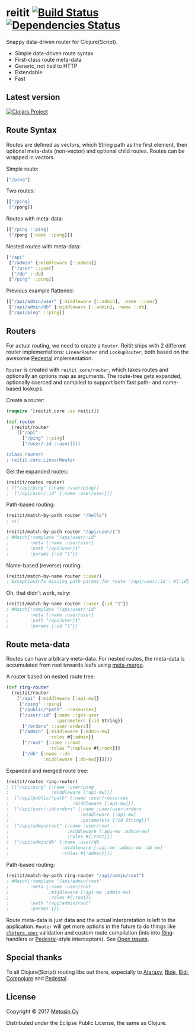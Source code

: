 # reitit [![Build Status](https://travis-ci.org/metosin/reitit.svg?branch=master)](https://travis-ci.org/metosin/reitit) [![Dependencies Status](https://jarkeeper.com/metosin/reitit/status.svg)](https://jarkeeper.com/metosin/reitit)

Snappy data-driven router for Clojure(Script).

* Simple data-driven route syntax
* First-class route meta-data
* Generic, not tied to HTTP
* Extendable
* Fast

## Latest version

[![Clojars Project](http://clojars.org/metosin/reitit/latest-version.svg)](http://clojars.org/metosin/reitit)

## Route Syntax

Routes are defined as vectors, which String path as the first element, then optional meta-data (non-vector) and optional child routes. Routes can be wrapped in vectors.

Simple route:

```clj
["/ping"]
```

Two routes:

```clj
[["/ping]
 ["/pong]]
```

Routes with meta-data:

```clj
[["/ping ::ping]
 ["/pong {:name ::pong}]]
```

Nested routes with meta-data:

```clj
["/api"
 ["/admin" {:middleware [::admin]}
  ["/user" ::user]
  ["/db" ::db]
 ["/ping" ::ping]]
```

Previous example flattened:

```clj
[["/api/admin/user" {:middleware [::admin], :name ::user}
 ["/api/admin/db" {:middleware [::admin], :name ::db}
 ["/api/ping" ::ping]]
```

## Routers

For actual routing, we need to create a `Router`. Reitit ships with 2 different router implementations: `LinearRouter` and `LookupRouter`, both based on the awesome [Pedestal](https://github.com/pedestal/pedestal/tree/master/route) implementation.

`Router` is created with `reitit.core/router`, which takes routes and optionally an options map as arguments. The route-tree gets expanded, optionally coerced and compiled to support both fast path- and name-based lookups.

Create a router:

```clj
(require '[reitit.core :as reitit])

(def router
  (reitit/router
    [["/api"
      ["/ping" ::ping]
      ["/user/:id ::user]]))

(class router)
; reitit.core.LinearRouter
```

Get the expanded routes:

```clj
(reitit/routes router)
; [["/api/ping" {:name :user/ping}]
;  ["/api/user/:id" {:name :user/user}]]
```

Path-based routing:

```clj
(reitit/match-by-path router "/hello")
; nil

(reitit/match-by-path router "/api/user/1")
; #Match{:template "/api/user/:id"
;        :meta {:name :user/user}
;        :path "/api/user/1"
;        :params {:id "1"}}
```

Name-based (reverse) routing:

```clj
(reitit/match-by-name router ::user)
; ExceptionInfo missing path-params for route '/api/user/:id': #{:id}
```

Oh, that didn't work, retry:

```clj
(reitit/match-by-name router ::user {:id "1"})
; #Match{:template "/api/user/:id"
;        :meta {:name :user/user}
;        :path "/api/user/1"
;        :params {:id "1"}}
```

## Route meta-data

Routes can have arbitrary meta-data. For nested routes, the meta-data is accumulated from root towards leafs using [meta-merge](https://github.com/weavejester/meta-merge).

A router based on nested route tree:

```clj
(def ring-router
  (reitit/router
    ["/api" {:middleware [:api-mw]}
     ["/ping" ::ping]
     ["/public/*path" ::resources]
     ["/user/:id" {:name ::get-user
                   :parameters {:id String}}
      ["/orders" ::user-orders]]
     ["/admin" {:middleware [:admin-mw]
                :roles #{:admin}}
      ["/root" {:name ::root
                :roles ^:replace #{:root}}]
      ["/db" {:name ::db
              :middleware [:db-mw]}]]]))
```

Expanded and merged route tree:

```clj
(reitit/routes ring-router)
; [["/api/ping" {:name :user/ping
;                :middleware [:api-mw]}]
;  ["/api/public/*path" {:name :user/resources
;                        :middleware [:api-mw]}]
;  ["/api/user/:id/orders" {:name :user/user-orders
;                           :middleware [:api-mw]
;                           :parameters {:id String}}]
;  ["/api/admin/root" {:name :user/root
;                      :middleware [:api-mw :admin-mw]
;                      :roles #{:root}}]
;  ["/api/admin/db" {:name :user/db
;                    :middleware [:api-mw :admin-mw :db-mw]
;                    :roles #{:admin}}]]
```

Path-based routing:

```clj
(reitit/match-by-path ring-router "/api/admin/root")
; #Match{:template "/api/admin/root"
;        :meta {:name :user/root
;               :middleware [:api-mw :admin-mw]
;               :roles #{:root}}
;        :path "/api/admin/root"
;        :params {}}
```

Route meta-data is just data and the actual interpretation is left to the application. `Router` will get more options in the future to do things like [`clojure.spec`](https://clojure.org/about/spec) validation and custom route compilation (into into [Ring](https://github.com/ring-clojure/ring)-handlers or [Pedestal](pedestal.io)-style interceptors). See [Open issues](https://github.com/metosin/reitit/issues/).

## Special thanks

To all Clojure(Script) routing libs out there, expecially to
[Ataraxy](https://github.com/weavejester/ataraxy), [Bide](https://github.com/funcool/bide), [Bidi](https://github.com/juxt/bidi), [Compojure](https://github.com/weavejester/compojure) and
[Pedestal](https://github.com/pedestal/pedestal/tree/master/route).

## License

Copyright © 2017 [Metosin Oy](http://www.metosin.fi)

Distributed under the Eclipse Public License, the same as Clojure.

